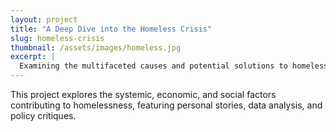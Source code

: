 ```yaml
---
layout: project
title: "A Deep Dive into the Homeless Crisis"
slug: homeless-crisis
thumbnail: /assets/images/homeless.jpg
excerpt: |
  Examining the multifaceted causes and potential solutions to homelessness in modern cities.
---
```


This project explores the systemic, economic, and social factors contributing to homelessness, featuring personal stories, data analysis, and policy critiques.
